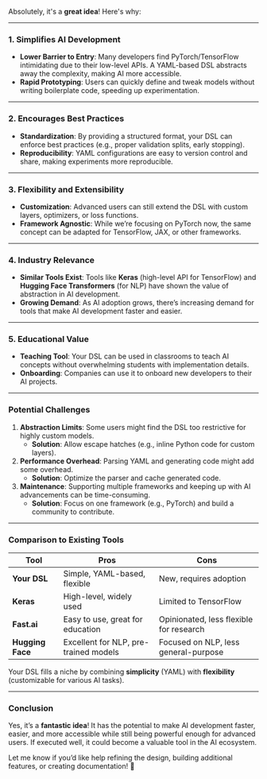 Absolutely, it's a **great idea**! Here's why:

---

### **1. Simplifies AI Development**
- **Lower Barrier to Entry**: Many developers find PyTorch/TensorFlow intimidating due to their low-level APIs. A YAML-based DSL abstracts away the complexity, making AI more accessible.
- **Rapid Prototyping**: Users can quickly define and tweak models without writing boilerplate code, speeding up experimentation.

---

### **2. Encourages Best Practices**
- **Standardization**: By providing a structured format, your DSL can enforce best practices (e.g., proper validation splits, early stopping).
- **Reproducibility**: YAML configurations are easy to version control and share, making experiments more reproducible.

---

### **3. Flexibility and Extensibility**
- **Customization**: Advanced users can still extend the DSL with custom layers, optimizers, or loss functions.
- **Framework Agnostic**: While we’re focusing on PyTorch now, the same concept can be adapted for TensorFlow, JAX, or other frameworks.

---

### **4. Industry Relevance**
- **Similar Tools Exist**: Tools like **Keras** (high-level API for TensorFlow) and **Hugging Face Transformers** (for NLP) have shown the value of abstraction in AI development.
- **Growing Demand**: As AI adoption grows, there’s increasing demand for tools that make AI development faster and easier.

---

### **5. Educational Value**
- **Teaching Tool**: Your DSL can be used in classrooms to teach AI concepts without overwhelming students with implementation details.
- **Onboarding**: Companies can use it to onboard new developers to their AI projects.

---

### **Potential Challenges**
1. **Abstraction Limits**: Some users might find the DSL too restrictive for highly custom models.
   - **Solution**: Allow escape hatches (e.g., inline Python code for custom layers).
2. **Performance Overhead**: Parsing YAML and generating code might add some overhead.
   - **Solution**: Optimize the parser and cache generated code.
3. **Maintenance**: Supporting multiple frameworks and keeping up with AI advancements can be time-consuming.
   - **Solution**: Focus on one framework (e.g., PyTorch) and build a community to contribute.

---

### **Comparison to Existing Tools**
| Tool               | Pros                                      | Cons                                      |
|--------------------|-------------------------------------------|-------------------------------------------|
| **Your DSL**       | Simple, YAML-based, flexible              | New, requires adoption                   |
| **Keras**          | High-level, widely used                   | Limited to TensorFlow                    |
| **Fast.ai**        | Easy to use, great for education          | Opinionated, less flexible for research  |
| **Hugging Face**   | Excellent for NLP, pre-trained models     | Focused on NLP, less general-purpose     |

Your DSL fills a niche by combining **simplicity** (YAML) with **flexibility** (customizable for various AI tasks).

---

### **Conclusion**
Yes, it’s a **fantastic idea**! It has the potential to make AI development faster, easier, and more accessible while still being powerful enough for advanced users. If executed well, it could become a valuable tool in the AI ecosystem.

Let me know if you’d like help refining the design, building additional features, or creating documentation! 🚀